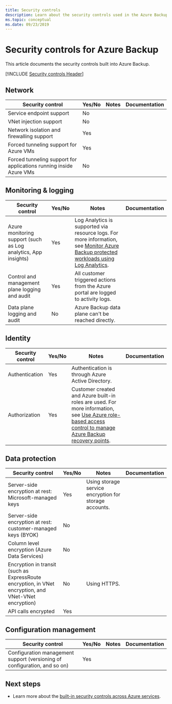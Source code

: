 ```yaml
---
title: Security controls
description: Learn about the security controls used in the Azure Backup service. These controls help the service prevent, detect, and respond to security vulnerabilities.
ms.topic: conceptual
ms.date: 09/23/2019
---
```

# Security controls for Azure Backup

This article documents the security controls built into Azure Backup.

[!INCLUDE [Security controls Header](../../includes/security-controls-header.md)]

## Network

| Security control | Yes/No | Notes | Documentation
|---|---|--|--|
| Service endpoint support| No |  |  |
| VNet injection support| No |  |  |
| Network isolation and firewalling support| Yes | |  |
| Forced tunneling support for Azure VMs | Yes  |  |  |
| Forced tunneling support for applications running inside Azure VMs| No  |  |  |

## Monitoring & logging

| Security control | Yes/No | Notes| Documentation
|---|---|--|--|
| Azure monitoring support (such as Log analytics, App insights)| Yes | Log Analytics is supported via resource logs. For more information, see [Monitor Azure Backup protected workloads using Log Analytics](https://azure.microsoft.com/blog/monitor-all-azure-backup-protected-workloads-using-log-analytics/). |  |
| Control and management plane logging and audit| Yes | All customer triggered actions from the Azure portal are logged to activity logs. |  |
| Data plane logging and audit| No | Azure Backup data plane can't be reached directly.  |  |

## Identity

| Security control | Yes/No | Notes| Documentation
|---|---|--|--|
| Authentication| Yes | Authentication is through Azure Active Directory. |  |
| Authorization| Yes | Customer created and Azure built-in roles are used. For more information, see [Use Azure role-based access control to manage Azure Backup recovery points](./backup-rbac-rs-vault.md). |  |

## Data protection

| Security control | Yes/No | Notes | Documentation
|---|---|--|--|
| Server-side encryption at rest: Microsoft-managed keys | Yes | Using storage service encryption for storage accounts. |  |
| Server-side encryption at rest: customer-managed keys (BYOK) | No |  |  |
| Column level encryption (Azure Data Services)| No |  |  |
| Encryption in transit (such as ExpressRoute encryption, in VNet encryption, and VNet-VNet encryption)| No | Using HTTPS. |  |
| API calls encrypted| Yes |  |  |

## Configuration management

| Security control | Yes/No | Notes| Documentation
|---|---|--|--|
| Configuration management support (versioning of configuration, and so on)| Yes|  |  |

## Next steps

- Learn more about the [built-in security controls across Azure services](../security/fundamentals/security-controls.md).
